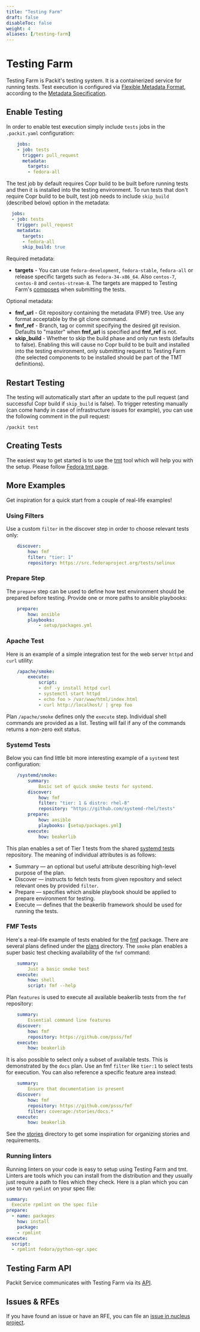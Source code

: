 ```yaml
---
title: "Testing Farm"
draft: false
disableToc: false
weight: 4
aliases: [/testing-farm]
---
```


# Testing Farm

Testing Farm is Packit's testing system.
It is a containerized service for running tests.
Test execution is configured via [Flexible Metadata Format][fmf],
according to the [Metadata Specification][spec].

## Enable Testing

In order to enable test execution simply include `tests` jobs in the `.packit.yaml` configuration:

```yaml
    jobs:
    - job: tests
      trigger: pull_request
      metadata:
        targets:
        - fedora-all
```
The test job by default requires Copr build to be built before running tests and then
it is installed into the testing environment.
To run tests that don't require Copr build to be built, test job needs to include `skip_build` (described below) option in the metadata:
```yaml
  jobs:
  - job: tests
    trigger: pull_request
    metadata:
      targets:
      - fedora-all
      skip_build: true
```

Required metadata:
* **targets** - You can use `fedora-development`, `fedora-stable`, `fedora-all`
  or release specific targets such as `fedora-34-x86_64`.
  Also `centos-7`, `centos-8` and `centos-stream-8`. The targets are mapped to
  Testing Farm's [composes](https://api.dev.testing-farm.io/v0.1/composes)
  when submitting the tests.

Optional metadata:
* **fmf_url** - Git repository containing the metadata (FMF) tree.
  Use any format acceptable by the git clone command.
* **fmf_ref** - Branch, tag or commit specifying the desired git revision.
  Defaults to "master" when **fmf_url** is specified and **fmf_ref** is not.
* **skip_build** - Whether to skip the build phase and only run tests (defaults to false). 
  Enabling this will cause no Copr build to be built and installed into the testing environment, 
  only submitting request to Testing Farm (the selected components to be installed should be part of the TMT definitions).

## Restart Testing

The testing will automatically start after an update to the pull request
(and successful Copr build if `skip_build` is false).
To trigger retesting manually (can come handy in case of infrastructure
issues for example), you can use the following comment in the pull request:

    /packit test

## Creating Tests

The easiest way to get started is to use the [tmt][tmt] tool
which will help you with the setup.
Please follow [Fedora tmt page][fedora-tmt].

## More Examples

Get inspiration for a quick start from a couple of real-life examples!

### Using Filters

Use a custom `filter` in the discover step in order to choose relevant tests only:

```yaml
    discover:
        how: fmf
        filter: "tier: 1"
        repository: https://src.fedoraproject.org/tests/selinux
```

### Prepare Step

The `prepare` step can be used to define how test environment should be prepared before testing.
Provide one or more paths to ansible playbooks:

```yaml
    prepare:
        how: ansible
        playbooks:
            - setup/packages.yml
```

### Apache Test

Here is an example of a simple integration test for the web server `httpd` and `curl` utility:

```yaml
    /apache/smoke:
        execute:
            script:
            - dnf -y install httpd curl
            - systemctl start httpd
            - echo foo > /var/www/html/index.html
            - curl http://localhost/ | grep foo
```

Plan `/apache/smoke` defines only the `execute` step.
Individual shell commands are provided as a list.
Testing will fail if any of the commands returns a non-zero exit status.

### Systemd Tests

Below you can find little bit more interesting example of a `systemd` test configuration:

```yaml
    /systemd/smoke:
        summary:
            Basic set of quick smoke tests for systemd.
        discover:
            how: fmf
            filter: "tier: 1 & distro: rhel-8"
            repository: "https://github.com/systemd-rhel/tests"
        prepare:
            how: ansible
            playbooks: [setup/packages.yml]
        execute:
            how: beakerlib
```

This plan enables a set of Tier 1 tests from the shared [systemd tests][systemd-tests] repository.
The meaning of individual attributes is as follows:

- Summary — an optional but useful attribute describing high-level purpose of the plan.
- Discover — instructs to fetch tests from given repository and select relevant ones by provided `filter`.
- Prepare — specifies which ansible playbook should be applied to prepare environment for testing.
- Execute — defines that the beakerlib framework should be used for running the tests.

### FMF Tests

Here's a real-life example of tests enabled for the [fmf][fmf] package.
There are several plans defined under the [plans](https://github.com/psss/fmf/tree/master/plans) directory.
The `smoke` plan enables a super basic test checking availability of the `fmf` command:

```yaml
    summary:
    	Just a basic smoke test
    execute:
    	how: shell
    	script: fmf --help
```

Plan `features` is used to execute all available beakerlib tests from the `fmf` repository:

```yaml
    summary:
    	Essential command line features
    discover:
    	how: fmf
    	repository: https://github.com/psss/fmf
    execute:
    	how: beakerlib
```

It is also possible to select only a subset of available tests.
This is demonstrated by the `docs` plan.
Use an fmf `filter` like `tier:1` to select tests for execution.
You can also reference a specific feature area instead:

```yaml
    summary:
    	Ensure that documentation is present
    discover:
    	how: fmf
    	repository: https://github.com/psss/fmf
    	filter: coverage:/stories/docs.*
    execute:
    	how: beakerlib
```

See the [stories](https://github.com/psss/fmf/tree/master/stories) directory to get some inspiration for organizing stories and requirements.

### Running linters

Running linters on your code is easy to setup using Testing Farm and tmt.
Linters are tools which you can install from the distribution and they usually
just require a path to files which they check. Here is a plan which you can use
to run `rpmlint` on your spec file:

```yaml
summary:
  Execute rpmlint on the spec file
prepare:
  - name: packages
    how: install
    package:
    - rpmlint
execute:
  script:
  - rpmlint fedora/python-ogr.spec
```

## Testing Farm API

Packit Service communicates with Testing Farm via its [API][testing-farm-api].

## Issues & RFEs

If you have found an issue or have an RFE, you can file an [issue in nucleus project][issues].

[fmf]: https://fmf.readthedocs.io/
[tmt]: https://tmt.readthedocs.io/
[fedora-tmt]: https://docs.fedoraproject.org/en-US/ci/tmt
[spec]: https://tmt.readthedocs.io/en/latest/spec.html
[systemd-tests]: https://github.com/systemd-rhel/tests
[testing-farm-api]: https://testing-farm.gitlab.io/api
[issues]: https://gitlab.com/testing-farm/general/-/issues
